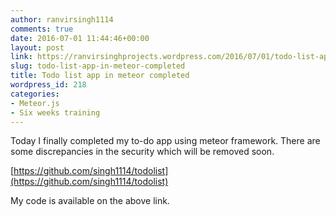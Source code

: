 ```yaml
---
author: ranvirsingh1114
comments: true
date: 2016-07-01 11:44:46+00:00
layout: post
link: https://ranvirsinghprojects.wordpress.com/2016/07/01/todo-list-app-in-meteor-completed/
slug: todo-list-app-in-meteor-completed
title: Todo list app in meteor completed
wordpress_id: 218
categories:
- Meteor.js
- Six weeks training
---
```


Today I finally completed my to-do app using meteor framework. There are some discrepancies in the security which will be removed soon.

[https://github.com/singh1114/todolist](https://github.com/singh1114/todolist)

My code is available on the above link.
